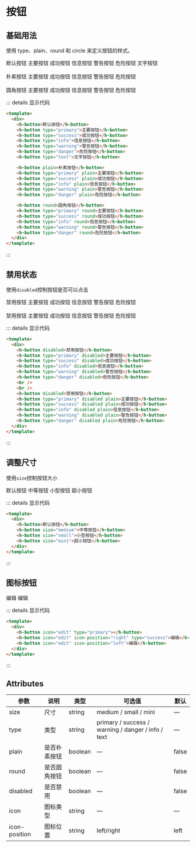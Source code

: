 # 按钮

## 基础用法

使用 type、plain、round 和 circle 来定义按钮的样式。

<div class="example">
    <div>
        <h-button>默认按钮</h-button>
        <h-button icon="edit" type="primary">主要按钮</h-button>
        <h-button type="success">成功按钮</h-button>
        <h-button type="info">信息按钮</h-button>
        <h-button type="warning">警告按钮</h-button>
        <h-button type="danger">危险按钮</h-button>
        <h-button type="text">文字按钮</h-button>
        <br>
        <br>
        <h-button plain>朴素按钮</h-button>
        <h-button type="primary" plain>主要按钮</h-button>
        <h-button type="success" plain>成功按钮</h-button>
        <h-button type="info" plain>信息按钮</h-button>
        <h-button type="warning" plain>警告按钮</h-button>
        <h-button type="danger" plain>危险按钮</h-button>
        <br>
        <br>
        <h-button round>圆角按钮</h-button>
        <h-button type="primary" round>主要按钮</h-button>
        <h-button type="success" round>成功按钮</h-button>
        <h-button type="info" round>信息按钮</h-button>
        <h-button type="warning" round>警告按钮</h-button>
        <h-button type="danger" round>危险按钮</h-button>
    </div>

</div>

::: details 显示代码

```html
<template>
  <div>
    <h-button>默认按钮</h-button>
    <h-button type="primary">主要按钮</h-button>
    <h-button type="success">成功按钮</h-button>
    <h-button type="info">信息按钮</h-button>
    <h-button type="warning">警告按钮</h-button>
    <h-button type="danger">危险按钮</h-button>
    <h-button type="text">文字按钮</h-button>

    <h-button plain>朴素按钮</h-button>
    <h-button type="primary" plain>主要按钮</h-button>
    <h-button type="success" plain>成功按钮</h-button>
    <h-button type="info" plain>信息按钮</h-button>
    <h-button type="warning" plain>警告按钮</h-button>
    <h-button type="danger" plain>危险按钮</h-button>

    <h-button round>圆角按钮</h-button>
    <h-button type="primary" round>主要按钮</h-button>
    <h-button type="success" round>成功按钮</h-button>
    <h-button type="info" round>信息按钮</h-button>
    <h-button type="warning" round>警告按钮</h-button>
    <h-button type="danger" round>危险按钮</h-button>
  </div>
</template>
```

:::

## 禁用状态

使用`disabled`控制按钮是否可以点击

<div class="example">
    <div>
        <h-button disabled>禁用按钮</h-button>
        <h-button type="primary" disabled>主要按钮</h-button>
        <h-button type="success" disabled>成功按钮</h-button>
        <h-button type="info" disabled>信息按钮</h-button>
        <h-button type="warning" disabled>警告按钮</h-button>
        <h-button type="danger" disabled>危险按钮</h-button>
        <br>
        <br>
        <h-button disabled>禁用按钮</h-button>
        <h-button type="primary" disabled plain>主要按钮</h-button>
        <h-button type="success" disabled plain>成功按钮</h-button>
        <h-button type="info" disabled plain>信息按钮</h-button>
        <h-button type="warning" disabled plain>警告按钮</h-button>
        <h-button type="danger" disabled plain>危险按钮</h-button>
    </div>
</div>

::: details 显示代码

```html
<template>
  <div>
    <h-button disabled>禁用按钮</h-button>
    <h-button type="primary" disabled>主要按钮</h-button>
    <h-button type="success" disabled>成功按钮</h-button>
    <h-button type="info" disabled>信息按钮</h-button>
    <h-button type="warning" disabled>警告按钮</h-button>
    <h-button type="danger" disabled>危险按钮</h-button>
    <br />
    <br />
    <h-button disabled>禁用按钮</h-button>
    <h-button type="primary" disabled plain>主要按钮</h-button>
    <h-button type="success" disabled plain>成功按钮</h-button>
    <h-button type="info" disabled plain>信息按钮</h-button>
    <h-button type="warning" disabled plain>警告按钮</h-button>
    <h-button type="danger" disabled plain>危险按钮</h-button>
  </div>
</template>
```

:::

## 调整尺寸

使用`size`控制按钮大小

<div class="example">
    <div>
        <h-button>默认按钮</h-button>
        <h-button size="medium">中等按钮</h-button>
        <h-button size="small">小型按钮</h-button>
        <h-button size="mini">超小按钮</h-button>
    </div>
</div>

::: details 显示代码

```html
<template>
  <div>
    <h-button>默认按钮</h-button>
    <h-button size="medium">中等按钮</h-button>
    <h-button size="small">小型按钮</h-button>
    <h-button size="mini">超小按钮</h-button>
  </div>
</template>
```

:::

## 图标按钮

<div class="example">
    <div>
        <h-button icon="edit" type="primary"></h-button>
        <h-button icon="edit" icon-position="right" type="success">编辑</h-button>
        <h-button icon="edit" icon-position="left">编辑</h-button>
    </div>
</div>

::: details 显示代码

```html
<template>
  <div>
    <h-button icon="edit" type="primary"></h-button>
    <h-button icon="edit" icon-position="right" type="success">编辑</h-button>
    <h-button icon="edit" icon-position="left">编辑</h-button>
  </div>
</template>
```

:::

## Attributes

| 参数          | 说明         | 类型    | 可选值                                             | 默认  |
| ------------- | ------------ | ------- | -------------------------------------------------- | ----- |
| size          | 尺寸         | string  | medium / small / mini                              | —     |
| type          | 类型         | string  | primary / success / warning / danger / info / text | —     |
| plain         | 是否朴素按钮 | boolean | —                                                  | false |
| round         | 是否圆角按钮 | boolean | —                                                  | false |
| disabled      | 是否禁用     | boolean | —                                                  | false |
| icon          | 图标类型     | string  | —                                                  | —     |
| icon-position | 图标位置     | string  | left/right                                         | left  |
